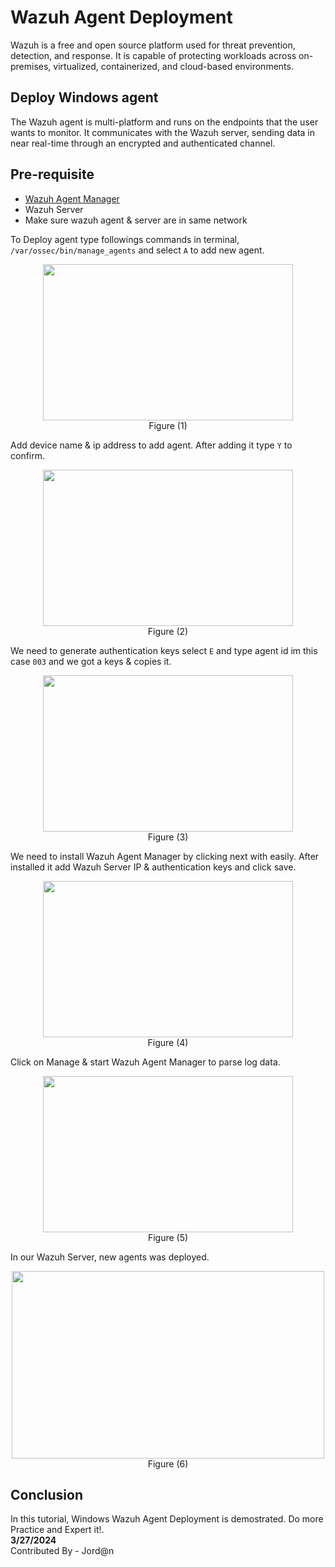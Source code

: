 # Wazuh Agent Deployment
Wazuh is a free and open source platform used for threat prevention, detection, and response. It is capable of protecting workloads across on-premises, virtualized, containerized, and cloud-based environments.

## Deploy Windows agent
The Wazuh agent is multi-platform and runs on the endpoints that the user wants to monitor. It communicates with the Wazuh server, sending data in near real-time through an encrypted and authenticated channel.

## Pre-requisite
-  [Wazuh Agent Manager](https://documentation.wazuh.com/current/installation-guide/wazuh-agent/wazuh-agent-package-windows.html)
-  Wazuh Server
-  Make sure wazuh agent & server are in same network

To Deploy agent type followings commands in terminal, ``` /var/ossec/bin/manage_agents ``` and select ``` A ``` to add new agent.
<p align="center"><img src="https://github.com/AungZayMyo/Wazuh/assets/154745254/9b3c0ca0-a57a-41a5-879a-8aa9058d4c80" width="400px" height="250px"><br>Figure (1) </p>

Add device name & ip address to add agent. After adding it type ``` Y ``` to confirm.
<p align="center"><img src="https://github.com/AungZayMyo/Wazuh/assets/154745254/2bff8296-b2a9-4cbd-b6fc-13906b51db62" width="400px" height="250px"><br>Figure (2) </p>

We need to generate authentication keys select ``` E ``` and type agent id im this case ``` 003 ``` and we got a keys & copies it.
<p align="center"><img src="https://github.com/AungZayMyo/Wazuh/assets/154745254/13bdbdad-29b7-42d5-945b-3dfd62eca408" width="400px" height="250px"><br>Figure (3) </p>

We need to install Wazuh Agent Manager by clicking next with easily. After installed it add Wazuh Server IP & authentication keys and click save.
<p align="center"><img src="https://github.com/AungZayMyo/Wazuh/assets/154745254/681d7f09-831b-4ff0-ad52-d51afb198b77" width="400px" height="250px"><br>Figure (4) </p>

Click on Manage & start Wazuh Agent Manager to parse log data.
<p align="center"><img src="https://github.com/AungZayMyo/Wazuh/assets/154745254/6e9f0795-5296-4f31-b924-6825c38ef8b2" width="400px" height="250px"><br>Figure (5) </p>

In our Wazuh Server, new agents was deployed.
<p align="center"><img src="https://github.com/AungZayMyo/Wazuh/assets/154745254/a24becbe-90d3-4617-8e5f-c1b079ef2ba9" width="500px" height="300px"><br>Figure (6) </p>

## Conclusion

In this tutorial, Windows Wazuh Agent Deployment is demostrated. Do more Practice and Expert it!. <br>
**3/27/2024** <br>
Contributed By - Jord@n
